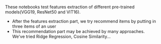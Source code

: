 
These notebooks test features extraction of different pre-trained models(VGG19, ResNet50 and VIT16).
- After the features extraction part, we try recommend items by putting in three items of an user
- This recommendation part may be achieved by many approaches. We've tried Ridge Regression, Cosine Similarity...
